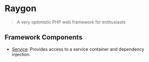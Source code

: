 # Raygon

> A very optimistic PHP web framework for enthusiasts

## Framework Components

- [Service](Raygon/tree/master/src/Service): Provides access to a service container and dependency injection.
